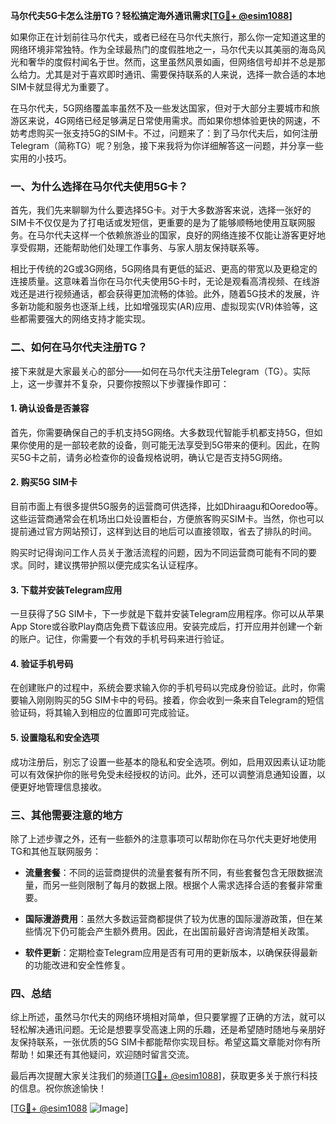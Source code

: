 **马尔代夫5G卡怎么注册TG？轻松搞定海外通讯需求[[TG💪+ @esim1088](https://t.me/s/esim1088)]**

如果你正在计划前往马尔代夫，或者已经在马尔代夫旅行，那么你一定知道这里的网络环境非常独特。作为全球最热门的度假胜地之一，马尔代夫以其美丽的海岛风光和奢华的度假村闻名于世。然而，这里虽然风景如画，但网络信号却并不总是那么给力。尤其是对于喜欢即时通讯、需要保持联系的人来说，选择一款合适的本地SIM卡就显得尤为重要了。

在马尔代夫，5G网络覆盖率虽然不及一些发达国家，但对于大部分主要城市和旅游区来说，4G网络已经足够满足日常使用需求。而如果你想体验更快的网速，不妨考虑购买一张支持5G的SIM卡。不过，问题来了：到了马尔代夫后，如何注册Telegram（简称TG）呢？别急，接下来我将为你详细解答这一问题，并分享一些实用的小技巧。

### 一、为什么选择在马尔代夫使用5G卡？

首先，我们先来聊聊为什么要选择5G卡。对于大多数游客来说，选择一张好的SIM卡不仅仅是为了打电话或发短信，更重要的是为了能够顺畅地使用互联网服务。在马尔代夫这样一个依赖旅游业的国家，良好的网络连接不仅能让游客更好地享受假期，还能帮助他们处理工作事务、与家人朋友保持联系等。

相比于传统的2G或3G网络，5G网络具有更低的延迟、更高的带宽以及更稳定的连接质量。这意味着当你在马尔代夫使用5G卡时，无论是观看高清视频、在线游戏还是进行视频通话，都会获得更加流畅的体验。此外，随着5G技术的发展，许多新功能和服务也逐渐上线，比如增强现实(AR)应用、虚拟现实(VR)体验等，这些都需要强大的网络支持才能实现。

### 二、如何在马尔代夫注册TG？

接下来就是大家最关心的部分——如何在马尔代夫注册Telegram（TG）。实际上，这一步骤并不复杂，只要你按照以下步骤操作即可：

#### 1. 确认设备是否兼容

首先，你需要确保自己的手机支持5G网络。大多数现代智能手机都支持5G，但如果你使用的是一部较老款的设备，则可能无法享受到5G带来的便利。因此，在购买5G卡之前，请务必检查你的设备规格说明，确认它是否支持5G网络。

#### 2. 购买5G SIM卡

目前市面上有很多提供5G服务的运营商可供选择，比如Dhiraagu和Ooredoo等。这些运营商通常会在机场出口处设置柜台，方便旅客购买SIM卡。当然，你也可以提前通过官方网站预订，这样到达目的地后可以直接领取，省去了排队的时间。

购买时记得询问工作人员关于激活流程的问题，因为不同运营商可能有不同的要求。同时，建议携带护照以便完成实名认证程序。

#### 3. 下载并安装Telegram应用

一旦获得了5G SIM卡，下一步就是下载并安装Telegram应用程序。你可以从苹果App Store或谷歌Play商店免费下载该应用。安装完成后，打开应用并创建一个新的账户。记住，你需要一个有效的手机号码来进行验证。

#### 4. 验证手机号码

在创建账户的过程中，系统会要求输入你的手机号码以完成身份验证。此时，你需要输入刚刚购买的5G SIM卡中的号码。接着，你会收到一条来自Telegram的短信验证码，将其输入到相应的位置即可完成验证。

#### 5. 设置隐私和安全选项

成功注册后，别忘了设置一些基本的隐私和安全选项。例如，启用双因素认证功能可以有效保护你的账号免受未经授权的访问。此外，还可以调整消息通知设置，以便更好地管理信息接收。

### 三、其他需要注意的地方

除了上述步骤之外，还有一些额外的注意事项可以帮助你在马尔代夫更好地使用TG和其他互联网服务：

- **流量套餐**：不同的运营商提供的流量套餐有所不同，有些套餐包含无限数据流量，而另一些则限制了每月的数据上限。根据个人需求选择合适的套餐非常重要。
  
- **国际漫游费用**：虽然大多数运营商都提供了较为优惠的国际漫游政策，但在某些情况下仍可能会产生额外费用。因此，在出国前最好咨询清楚相关政策。

- **软件更新**：定期检查Telegram应用是否有可用的更新版本，以确保获得最新的功能改进和安全性修复。

### 四、总结

综上所述，虽然马尔代夫的网络环境相对简单，但只要掌握了正确的方法，就可以轻松解决通讯问题。无论是想要享受高速上网的乐趣，还是希望随时随地与亲朋好友保持联系，一张优质的5G SIM卡都能帮你实现目标。希望这篇文章能对你有所帮助！如果还有其他疑问，欢迎随时留言交流。

最后再次提醒大家关注我们的频道[[TG💪+ @esim1088](https://t.me/s/esim1088)]，获取更多关于旅行科技的信息。祝你旅途愉快！

[[TG💪+ @esim1088](https://t.me/s/esim1088) ![Image](https://i.postimg.cc/4NQfJmqS/Snipaste-2025-05-13-00-14-12.png)]